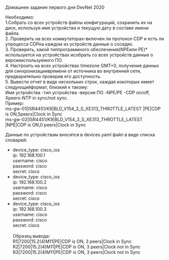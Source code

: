 Домашнее задание первого дня DevNet 2020 <br>

Необходимо:<br>
1.Собрать со всех устройств файлы конфигураций, сохранить их на диск, используя имя устройства и текущую дату в составе имени файла.<br>
2. Проверить на всех коммутаторах-включен ли протокол CDP и есть ли упроцесса CDPна каждом из устройств данные о соседях.<br>
3. Проверить, какой типпрограммного обеспечения(NPEили PE)* используется на устройствах исобрать со всех устройств данные о версиииспользуемого ПО.<br>
4. Настроить на всех устройствах timezone GMT+0, получение данных для синхронизациивремени от источника во внутренней сети, предварительно проверив его доступность.<br>
5. Вывести отчет в виде нескольких строк, каждая изкоторых имеет следующийформат, близкий к такому:<br>
Имя устройства -тип устройства -версия ПО -NPE/PE -CDP on/off, Xpeers-NTP in sync/not sync.<br>
Пример:<br>
ms-gw-01|ISR4451/K9|BLD_V154_3_S_XE313_THROTTLE_LATEST |PE|CDP is ON,5peers|Clock in Sync<br>
ms-gw-02|ISR4451/K9|BLD_V154_3_S_XE313_THROTTLE_LATEST |NPE|CDP is ON,0 peers|Clock in Sync<br>

Данные по устройствам вносятся в devices.yaml файл в виде списка словарей:<br>
- device_type: cisco_ios<br>
  ip: 192.168.100.1<br>
  username: cisco<br>
  password: cisco<br>
  secret: cisco<br>
- device_type: cisco_ios<br>
  ip: 192.168.100.2<br>
  username: cisco<br>
  password: cisco<br>
  secret: cisco<br>
- device_type: cisco_ios<br>
  ip: 192.168.100.3<br>
  username: cisco<br>
  password: cisco<br>
  secret: cisco<br>
  <br>
  Образец вывода:<br>
R1|7200|15.2(4)M11|PE|CDP is ON, 3 peers|Clock in Sync<br>
R2|7200|15.2(4)M11|PE|CDP is ON, 3 peers|Clock not in Sync<br>
R3|7200|15.2(4)M11|PE|CDP is ON, 3 peers|Clock not in Sync<br>



